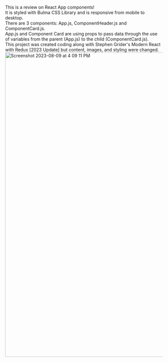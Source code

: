 This is a review on React App components!<br>
It is styled with Bulma CSS Library and is responsive from mobile to desktop.<br>
There are 3 components: App.js, ComponentHeader.js and ComponentCard.js.<br>
App.js and Component Card are using props to pass data through the use of variables from the parent (App.js) to the child (ComponentCard.js).<br>
This project was created coding along with Stephen Grider's Modern React with Redux [2023 Update] but content, images, and styling were changed.
<img width="975" alt="Screenshot 2023-08-09 at 4 09 11 PM" src="https://github.com/ThereIsASmile/ReactCreatingComponents/assets/57597467/b153f208-af0a-46e0-ac9d-7efd27890027">

